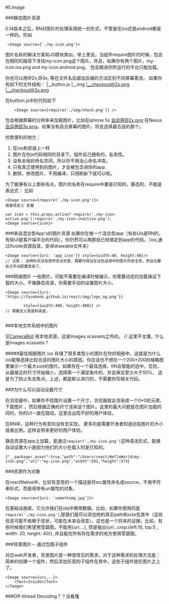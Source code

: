 #5.Image

###静态图片资源

0.14版本之后，RN对图片的处理采用统一的形式，不管是在ios还是android都是一样的。形如

```
 <Image source={'./my-icon.png'}>
```
图片名称的解决方案和JS模块类似。举上里说，当组件require图片的时候，包会在相同的路径下寻找my-icon.png这个图片。并且，如果你有两个图片，my-icon.ios.png and my-icon.android.png， 包会跟进你所运行的平台只能加载。

你也可以用@2x,@3x, 等在文件名后面加后缀的方法区别不同屏幕需求。 如果你有如下的文件结构：
 |__button.js
 |__img
 	|__checkout@2x.png
 	|__checkout@3x.png
 	
在buttton.js中的代码如下

```
	<Image source={require('./img/check.png')} />
```
包会根据屏幕的分辨率来加载图片，比如在iphone 5s 会运用@2x.png 在Nexus 会运用@3x.png。如果没有适合屏幕的图片，将会选择最合适的那个。

优势便利的地方：

1.  在ios和安装上一样
2.  图片在你js代码相同的目录下。组件自己拥有的，私有性。
3. 没有全局的命名空间，所以你不用当心命名冲突。
4. 只有真正使用到的图片，才会被包含进你的app.
5. 删除，修改图片，不用编译，只用刷新下就可以啦。

为了能够有以上那些有点，图片的名称在require中要是已知的，静态的，不能是表达式：
比如


```
<Image source={require('./my-icon.png')}>
或者现定义 变量

var icon = this.props.active? require('./my-icon-active.png'):require('./my-icon-inactive.png');
<Image source={icon}>

```

###来自混合型App's的图片资源
如果你在做一个混合型app（有些UIs是RN的，有些UI是客户端平台的代码），你仍然可以用那些已经绑定到app的代码，（ios,通过Xcode资源目录，安卓drawable文件夹）


```
<Image source={{uri: 'app_icon'}} style={width:40, height:40}/>
// 注意： 这种形式没有提供安全检查，需要你保证在这些运用中的图片的安全性，而且也要自己手动配置宽高了。
```

###网络图片
一些图片，可能不需要在编译时候展示，你需要动态的加载保证下载的大小。不像静态资源，你需要手动的设置图片大小。


```
<Image source={{uri: 'https://facebook.github.io/react/img/logo_og.png'}}

		style={{width:400, height:400}} />
// 需要定义宽度和高度，


```
###本地文件系统中的图片

见[CameraRoll](https://facebook.github.io/react-native/docs/cameraroll.html) 用本地资源，这是Images.xcassets之外的。
// 这里不太懂，什么是Images.xcassets？

#####最佳相册图片
ios 存储了很多类型小的图片在你的相册中，这就是为什么ios能够选择比较合适的图片大小的原因。你应该也不想在一个200*200的缩略图里展示一个最大size的图片。如果存在一个最佳选择，RN会智能的选中，否则，从最接近的尺寸开始缩小，选择第一个满足条件的，并且保证至少大于50%， 这是为了防止失去焦点。上述，都是默认进行的，不需要你写相关代码。

###为什么可以自动设置尺寸

在浏览器中，如果你不给图片设置一个尺寸，浏览器就会渲染成一个0*0的元素，下载图片 ，然后根据正确的尺寸渲染这个图片。这里的最大问题是在图片加载的同时，你的UI一直在跳动，这里会出现不好的用户体验。

在RN中，这种行为有意的没有去实现。 更多的是需要开发者知道远程图片的大小或者比例。这样会带来更好的用户体验。

静态资源在app上加载，是通过`requier('./my-icon.png')`这种语法形式，能够自动设置大小是因为他们的大小在载入时是已知的。

```
{"__packager_asset":true,"path":"/Users/react/HelloWorld/my-icon.png","uri":"my-icon.png","width":591,"height":573}

```
###资源作为对象

在reactNative中，比较有意思的一个描述是将src属性命名成source，不用字符串形式，而是用带有uri属性的对象。

```
<Image source={{uri: 'somethimg.jpg'}}>
```
在基础设施层，它允许我们在obj中携带数据。比如，如果你使用的是`require('./my-icon.png')`,那我们就可以添加他的真实path和size在其中（这些信息可能不依赖于现状，可能在未来会改变）。这也是一个将来的证据，比如，有些时候我们希望用雪碧图，不能用{uri:...}, 而是输出{uri:..crop:{left:10, top:5 , width: 20, height: 40}}, 并且能在所有存在需求的地方使用雪碧图。

###背景图片-- 通过包围子组件

对应web开发者，背景图片是一种很常见的需求。对于这种需求的处理方法是： 简单的创建一个<Image>组件，然后添加任意的子组件在其中，这些子组件就在图片之上了。

```
<Image source={uri...}>
	<Text>Inside</Text>
</Image>

```
###Off-thread Decoding？？没看懂

